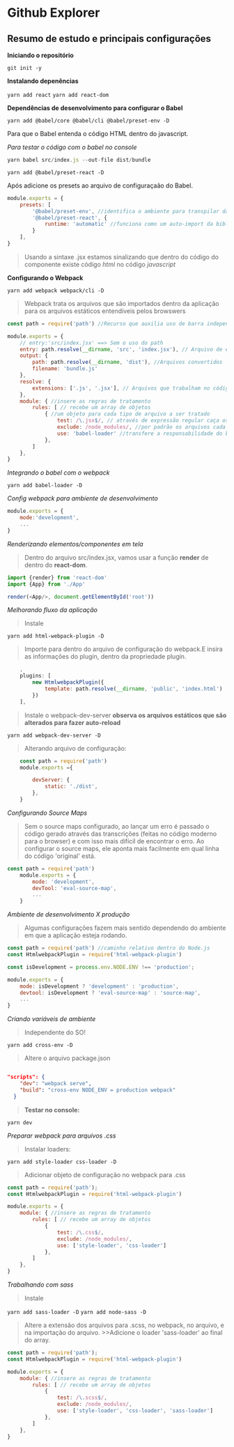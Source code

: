# Github Explorer 

## Resumo de estudo e principais configurações

**Iniciando o repositório**

`git init -y`

**Instalando depenências** 

`yarn add react`
`yarn add react-dom`

**Dependências de desenvolvimento para configurar o Babel**

`yarn add @babel/core @babel/cli @babel/preset-env -D`

Para que o Babel entenda o código HTML dentro do javascript.

*Para testar o código com o babel no console*
~~~javascript
yarn babel src/index.js --out-file dist/bundle
~~~

`yarn add @babel/preset-react -D`

Após adicione os presets ao arquivo de configuraçaão do Babel.

~~~javascript
module.exports = {
    presets: [
        '@babel/preset-env', //identifica o ambiente para transpilar da melhro maneira
        '@babel/preset-react', {
            runtime: 'automatic' //funciona como um auto-import da biblioteca react dentro do código.
        }
    ],
}
~~~

> Usando a sintaxe .jsx estamos sinalizando que dentro do código do componente existe código *html* no código *javascript*

**Configurando o Webpack**

`yarn add webpack webpack/cli -D`

> Webpack trata os arquivos que são importados dentro da aplicação para os arquivos estáticos entendíveis pelos browswers

~~~javascript
const path = require('path') //Recurso que auxilia uso de barra independente do SO

module.exports = {
    // entry:'src/index.jsx' ==> Sem o uso do path
    entry: path.resolve(__dirname, 'src', 'index.jsx'), // Arquivo de entrada
    output: {
        path: path.resolve(__dirname, 'dist'), //Arquivos convertidos
        filename: 'bundle.js'
    }, 
    resolve: {
        extensions: ['.js', '.jsx'], // Arquivos que trabalham no código
    },
    module: { //insere as regras de tratamento 
        rules: [ // recebe um array de objetos
            { //um objeto para cada tipo de arquivo a ser tratado
                test: /\.jsx$/, // através de expressão regular caça os arquivos com essa extensão
                exclude: /node_modules/, //por padrão os arquivos cada biblioteca é responsável por seu arquivo de build, daí vamos excluir essa possibilidade.
                use: 'babel-loader' //transfere a responsabilidade do build para essa biblioteca.
            },
        ]
    },
}
~~~

*Integrando o babel com o webpack*

`yarn add babel-loader -D`

*Config webpack para ambiente de desenvolvimento*

~~~javascript
module.exports = {
    mode:'development',
    ...
}
~~~

*Renderizando elementos/componentes em tela*

>Dentro do arquivo src/index.jsx, vamos usar a função **render** de dentro do **react-dom**.

~~~javascript
import {render} from 'react-dom'
import {App} from './App'

render(<App/>, document.getElementById('root'))
~~~

*Melhorando fluxo da aplicação*

>Instale

`yarn add html-webpack-plugin -D`

>Importe para dentro do arquivo de configuração do webpack.E insira as informações do plugin, dentro da propriedade plugin.

~~~javascript
    ,
    plugins: [
        new HtmlwebpackPlugin({
            template: path.resolve(__dirname, 'public', 'index.html')
        })
    ],
~~~

>Instale o webpack-dev-server **observa os arquivos estáticos que são alterados para fazer auto-reload**

`yarn add webpack-dev-server -D`

>Alterando arquivo de configuração:

~~~javascript
    const path = require('path')
    module.exports ={

        devServer: {
            static: './dist',
        },  
    }
~~~

*Configurando Source Maps*

>Sem o source maps configurado, ao lançar um erro é passado o código gerado através das transcrições (feitas no código moderno para o browser) e com isso mais difícil de encontrar o erro. Ao configurar o source maps, ele aponta mais facilmente em qual linha do código 'original' está.

~~~javascript 
const path = require('path')
    module.exports = {
        mode: 'development',
        devTool: 'eval-source-map',
        ... 
    }
~~~

*Ambiente de desenvolvimento X produção*

>Algumas configurações fazem mais sentido dependendo do ambiente em que a aplicação esteja rodando.

~~~javascript
const path = require('path') //caminho relativo dentro do Node.js
const HtmlwebpackPlugin = require('html-webpack-plugin')

const isDevelopment = process.env.NODE.ENV !== 'production';

module.exports = {
    mode: isDevelopment ? 'development' : 'production',
    devtool: isDevelopment ? 'eval-source-map' : 'source-map',
    ...
}
~~~

*Criando variáveis de ambiente*

>Independente do SO!

`yarn add cross-env -D`

>Altere o arquivo package.json

~~~json

"scripts": {
    "dev": "webpack serve",
    "build": "cross-env NODE_ENV = production webpack"
  }
~~~

>**Testar no console:**

`yarn dev`

*Preparar webpack para arquivos .css*

>Instalar loaders:

`yarn add style-loader css-loader -D`

>Adicionar objeto de configuração no webpack para .css 

~~~javascript 
const path = require('path');
const HtmlwebpackPlugin = require('html-webpack-plugin')

module.exports = {
    module: { //insere as regras de tratamento 
        rules: [ // recebe um array de objetos
            {
                test: /\.css$/, 
                exclude: /node_modules/, 
                use: ['style-loader', 'css-loader']
            },
        ]
    },
}
~~~

*Trabalhando com sass*

>Instale

`yarn add sass-loader -D`
`yarn add node-sass -D`

>Altere a extensão dos arquivos para .scss, no webpack, no arquivo, e na importação do arquivo.
    >>Adicione o loader 'sass-loader' ao final do array.

~~~javascript 
const path = require('path');
const HtmlwebpackPlugin = require('html-webpack-plugin')

module.exports = {
    module: { //insere as regras de tratamento 
        rules: [ // recebe um array de objetos
            {
                test: /\.scss$/, 
                exclude: /node_modules/, 
                use: ['style-loader', 'css-loader', 'sass-loader']
            },
        ]
    },
}
~~~
